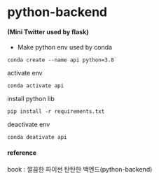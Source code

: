 # python-backend
#### (Mini Twitter used by flask)



- Make python env used by conda

```
conda create --name api python=3.8
```

activate env
```
conda activate api
```

install python lib
```
pip install -r requirements.txt
```

deactivate env
```
conda deativate api
```



#### reference

book : 깔끔한 파이썬 탄탄한 백엔드(python-backend)
